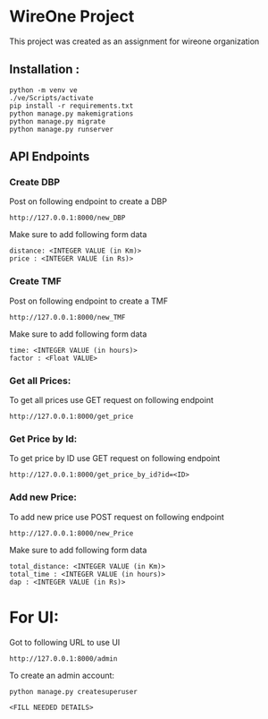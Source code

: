 # WireOne Project

This project was created as an assignment for wireone organization

## Installation : 

```
python -m venv ve
./ve/Scripts/activate
pip install -r requirements.txt
python manage.py makemigrations
python manage.py migrate
python manage.py runserver
```

## API Endpoints

### Create DBP
Post on following endpoint to create a DBP

```
http://127.0.0.1:8000/new_DBP
```

Make sure to add following form data 

```
distance: <INTEGER VALUE (in Km)>
price : <INTEGER VALUE (in Rs)>
```

### Create TMF
Post on following endpoint to create a TMF

```
http://127.0.0.1:8000/new_TMF
```

Make sure to add following form data 

```
time: <INTEGER VALUE (in hours)>
factor : <Float VALUE>
```

### Get all Prices:

To get all prices use GET request on following endpoint

```
http://127.0.0.1:8000/get_price
```

### Get Price by Id:

To get price by ID use GET request on following endpoint

```
http://127.0.0.1:8000/get_price_by_id?id=<ID>
```

### Add new Price:

To add new price use POST request on following endpoint

```
http://127.0.0.1:8000/new_Price
```

Make sure to add following form data 

```
total_distance: <INTEGER VALUE (in Km)>
total_time : <INTEGER VALUE (in hours)>
dap : <INTEGER VALUE (in Rs)>
```


# For UI:

Got to following URL to use UI

```
http://127.0.0.1:8000/admin
```

To create an admin account:

```
python manage.py createsuperuser

<FILL NEEDED DETAILS>
```

